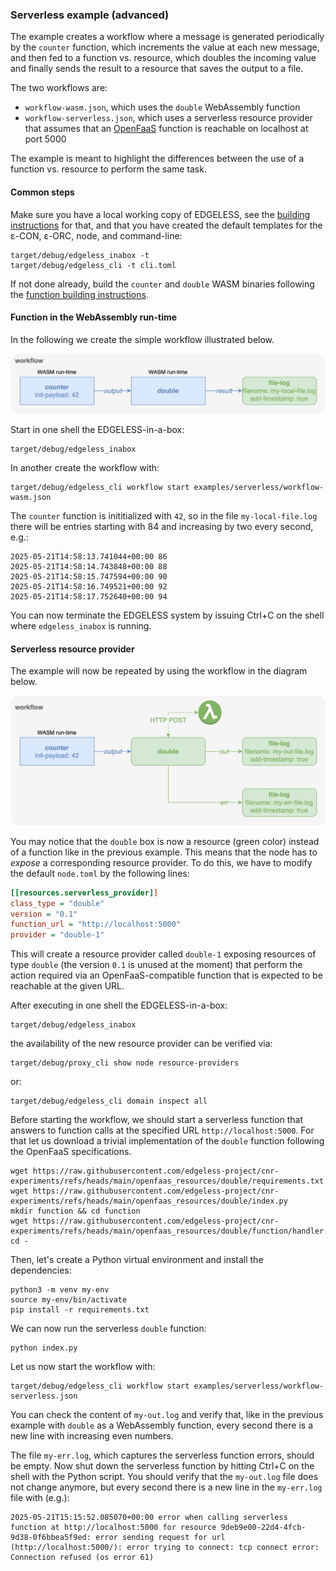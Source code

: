 ### Serverless example (advanced)

The example creates a workflow where a message is generated periodically by
the `counter` function, which increments the value at each new message,
and then fed to a function vs. resource, which doubles the incoming value
and finally sends the result to a resource that saves the output to a file.

The two workflows are:

- `workflow-wasm.json`, which uses the `double` WebAssembly function
- `workflow-serverless.json`, which uses a serverless resource provider that 
  assumes that an [OpenFaaS](https://www.openfaas.com/) function is reachable
  on localhost at port 5000

The example is meant to highlight the differences between the use of
a function vs. resource to perform the same task.

#### Common steps

Make sure you have a local working copy of EDGELESS, see the
[building instructions](../../BUILDING.md) for that, and that you have created
the default templates for the ε-CON, ε-ORC, node, and command-line:

```shell
target/debug/edgeless_inabox -t
target/debug/edgeless_cli -t cli.toml
```

If not done already, build the `counter` and `double` WASM binaries following
the [function building instructions](../../functions/README.md).

#### Function in the WebAssembly run-time

In the following we create the simple workflow illustrated below.

![](webassembly.png)

Start in one shell the EDGELESS-in-a-box:

```shell
target/debug/edgeless_inabox
```

In another create the workflow with:

```shell
target/debug/edgeless_cli workflow start examples/serverless/workflow-wasm.json
```

The `counter` function is inititialized with `42`, so in the file
`my-local-file.log` there will be entries starting with 84 and increasing
by two every second, e.g.:

```text
2025-05-21T14:58:13.741044+00:00 86
2025-05-21T14:58:14.743848+00:00 88
2025-05-21T14:58:15.747594+00:00 90
2025-05-21T14:58:16.749521+00:00 92
2025-05-21T14:58:17.752640+00:00 94
```

You can now terminate the EDGELESS system by issuing Ctrl+C on the shell
where `edgeless_inabox` is running.

#### Serverless resource provider

The example will now be repeated by using the workflow in the diagram below.

![](serverless.png)

You may notice that the `double` box is now a resource (green color) instead
of a function like in the previous example.
This means that the node has to _expose_ a corresponding resource provider.
To do this, we have to modify the default `node.toml` by the following lines:

```ini
[[resources.serverless_provider]]
class_type = "double"
version = "0.1"
function_url = "http://localhost:5000"
provider = "double-1"
```

This will create a resource provider called `double-1` exposing resources of
type `double` (the version `0.1` is unused at the moment) that perform the
action required via an OpenFaaS-compatible function that is expected to be
reachable at the given URL.

After executing in one shell the EDGELESS-in-a-box:

```shell
target/debug/edgeless_inabox
```

the availability of the new resource provider can be verified via:

```shell
target/debug/proxy_cli show node resource-providers
```

or:

```shell
target/debug/edgeless_cli domain inspect all
```

Before starting the workflow, we should start a serverless function that answers
to function calls at the specified URL `http://localhost:5000`.
For that let us download a trivial implementation of the `double` function
following the OpenFaaS specifications.

```shell
wget https://raw.githubusercontent.com/edgeless-project/cnr-experiments/refs/heads/main/openfaas_resources/double/requirements.txt
wget https://raw.githubusercontent.com/edgeless-project/cnr-experiments/refs/heads/main/openfaas_resources/double/index.py
mkdir function && cd function
wget https://raw.githubusercontent.com/edgeless-project/cnr-experiments/refs/heads/main/openfaas_resources/double/function/handler.py
cd -
```

Then, let's create a Python virtual environment and install the dependencies:

```shell
python3 -m venv my-env
source my-env/bin/activate
pip install -r requirements.txt
```

We can now run the serverless `double` function:

```shell
python index.py
```

Let us now start the workflow with:

```shell
target/debug/edgeless_cli workflow start examples/serverless/workflow-serverless.json
```

You can check the content of `my-out.log` and verify that, like in the previous
example with `double` as a WebAssembly function, every second there is a new
line with increasing even numbers.

The file `my-err.log`, which captures the serverless function errors, should be
empty.
Now shut down the serverless function by hitting Ctrl+C on the shell with the
Python script.
You should verify that the `my-out.log` file does not change anymore, but
every second there is a new line in the `my-err.log` file with (e.g.):

```text
2025-05-21T15:15:52.085070+00:00 error when calling serverless function at http://localhost:5000 for resource 9deb9e00-22d4-4fcb-9d38-0f6bbea5f9ed: error sending request for url (http://localhost:5000/): error trying to connect: tcp connect error: Connection refused (os error 61)
```